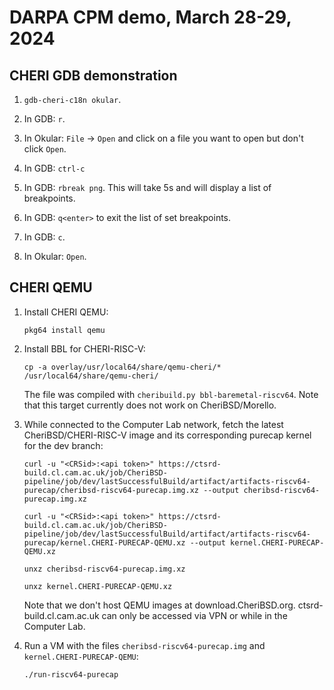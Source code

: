 # DARPA CPM demo, March 28-29, 2024

## CHERI GDB demonstration

1. `gdb-cheri-c18n okular`.

1. In GDB: `r`.

1. In Okular: `File` -> `Open` and click on a file you want to open but don't
   click `Open`.

1. In GDB: `ctrl-c`

1. In GDB: `rbreak png`. This will take 5s and will display a list of breakpoints.

1. In GDB: `q<enter>` to exit the list of set breakpoints.

1. In GDB: `c`.

1. In Okular: `Open`.

## CHERI QEMU

1. Install CHERI QEMU:

   ```
   pkg64 install qemu
   ```

1. Install BBL for CHERI-RISC-V:

   ```
   cp -a overlay/usr/local64/share/qemu-cheri/* /usr/local64/share/qemu-cheri/
   ```

   The file was compiled with `cheribuild.py bbl-baremetal-riscv64`.
   Note that this target currently does not work on CheriBSD/Morello.

1. While connected to the Computer Lab network, fetch the latest
   CheriBSD/CHERI-RISC-V image and its corresponding purecap kernel for the dev
   branch:

   ```
   curl -u "<CRSid>:<api token>" https://ctsrd-build.cl.cam.ac.uk/job/CheriBSD-pipeline/job/dev/lastSuccessfulBuild/artifact/artifacts-riscv64-purecap/cheribsd-riscv64-purecap.img.xz --output cheribsd-riscv64-purecap.img.xz
   ```
   ```
   curl -u "<CRSid>:<api token>" https://ctsrd-build.cl.cam.ac.uk/job/CheriBSD-pipeline/job/dev/lastSuccessfulBuild/artifact/artifacts-riscv64-purecap/kernel.CHERI-PURECAP-QEMU.xz --output kernel.CHERI-PURECAP-QEMU.xz
   ```
   ```
   unxz cheribsd-riscv64-purecap.img.xz
   ```
   ```
   unxz kernel.CHERI-PURECAP-QEMU.xz
   ```

   Note that we don't host QEMU images at download.CheriBSD.org.
   ctsrd-build.cl.cam.ac.uk can only be accessed via VPN or while in the
   Computer Lab.

1. Run a VM with the files `cheribsd-riscv64-purecap.img` and
   `kernel.CHERI-PURECAP-QEMU`:

   ```
   ./run-riscv64-purecap
   ```

